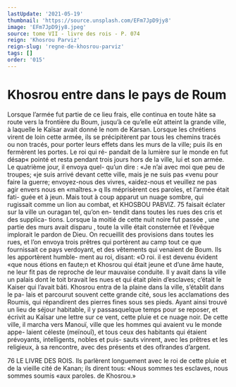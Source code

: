 ```yaml
---
lastUpdate: '2021-05-19'
thumbnail: 'https://source.unsplash.com/EFm7JpD9jy8'
image: 'EFm7JpD9jy8.jpeg'
source: tome VII - livre des rois - P. 074
reign: 'Khosrou Parviz'
reign-slug: 'regne-de-khosrou-parviz'
tags: []
order: '015'
---
```


# Khosrou entre dans le pays de Roum

Lorsque l’armée fut partie de ce lieu frais, elle continua en toute hâte sa route vers la frontière du Boum, jusqu’à ce qu’elle eût atteint la grande ville,
à laquelle le Kaïsar avait donné le nom de Karsan. Lorsque les chrétiens virent de loin cette armée, ils
se précipitèrent par tous les chemins tracés ou non tracés, pour porter leurs effets dans les murs de la ville; puis ils en fermèrent les portes. Le roi qui ré- pandait de la lumière sur le monde en fut désap« pointé et resta pendant trois jours hors de la ville, lui et son armée. Le quatrième jour, il envoya quel- qu’un dire : «Je n’ai avec moi que peu de troupes;
«je suis arrivé devant cette ville, mais je ne suis pas «venu pour faire la guerre; envoyez-nous des vivres, «aidez-nous et veuillez ne pas agir envers nous en «maîtres.»
q Ils méprisèrent ces paroles, et l’armée était fati-
guée et à jeun. Mais tout à coup apparut un nuage sombre, qui rugissait comme un lion au combat, et
KHOSBOU PABVlZ. 75 faisait éclater sur la ville un ouragan tel, qu’on en-
tendit dans toutes les rues des cris et des supplica- tions. Lorsque la moitié de cette nuit noire fut passée ,
une partie des murs avait disparu , toute la ville était consternée et l’évêque implorait le pardon de Dieu.
On recueillit des provisions dans toutes les rues, et l’on envoya trois prêtres qui portèrent au camp tout
ce que fournissait ce pays verdoyant, et des vêtements qui venaient de Boum. Ils les apportèrent humble- ment au roi, disant: «O roi. il est devenu évident «que nous étions en faute;n et Khosrou qui était
jeune et d’une âme haute, ne leur fit pas de reproche
de leur mauvaise conduite. Il y avait dans la ville un palais dont le toit bravait les nues et qui était plein d’esclaves; c’était le Kaiser qui l’avait bâti. Khosrou
entra de la plaine dans la ville, s’établit dans le pa-
lais et parcourut souvent cette grande cité, sous les acclamations des Roumis, qui répandirent des pierres fines sous ses pieds.
Ayant ainsi trouvé un lieu de séjour habitable,
il y passasquelque temps pour se reposer, et écrivit au Kaîsar une lettre sur ce vent, cette pluie et ce nuage noir. De cette ville, il marcha vers Manouï, ville que les hommes qui avaient vu le monde appe- laient céleste (meïnouî), et tous ceux des habitants
qui étaient prévoyants, intelligents, nobles et puis-
sauts vinrent, avec les prêtres et les religieux, à sa rencontre, avec des présents et des oflrandes d’argent.

76 LE LIVRE DES ROIS.
Ils parlèrent longuement avec le roi de cette pluie
et de la vieille cité de Kanan; ils dirent tous: «Nous sommes tes esclaves, nous sommes soumis «aux paroles. de Khosrou.»
